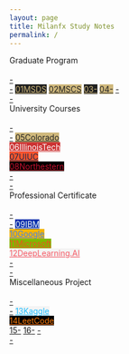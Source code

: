 ```yaml
---
layout: page
title: Milanfx Study Notes
permalink: /
---
```


<div class="block">
  <div class="btn text">
    <div class="btn name">Graduate Program</div><br>
    <div class="block" style="grid-template-columns: 1fr 2fr 2fr 2fr 2fr 1fr;">
      <a href="/#/"       class="btn empty">-<br>-</a>
      <a href="/01-MSDS/" class="btn boxout" style="background-color:#212121; color:#CFB87C;"><span class="btn boxin">01</span>MSDS</a>
      <a href="/02-MSCS/" class="btn boxout" style="background-color:#CFB87C; color:#212121;"><span class="btn boxin">02</span>MSCS</a>
      <a href="/03-MSAI/" class="btn boxout" style="background-color:#212121; color:#CFB87C;"><span class="btn boxin">03</span>-</a>
      <a href="/04-MEEM/" class="btn boxout" style="background-color:#CFB87C; color:#212121;"><span class="btn boxin">04</span>-</a>
      <a href="/#/"       class="btn empty">-<br>-</a>
    </div>
  </div>
</div>

<div class="block">
  <div class="btn text">
    <div class="btn name">University Courses</div><br>
    <div class="block" style="grid-template-columns: 1fr 2fr 2fr 2fr 2fr 1fr;">
      <a href="/#/"           class="btn empty">-<br>-</a>
      <a href="/#/" class="btn boxout" style="background-color:#CFB87C; color:#212121;"><span class="btn boxin">05</span>Colorado<br></a>
      <a href="/#/" class="btn boxout" style="background-color:#CC3333; color:#FFFFFF;"><span class="btn boxin">06</span>IllinoisTech<br></a>
      <a href="/#/" class="btn boxout" style="background-color:#FF552E; color:#13294B;"><span class="btn boxin">07</span>UIUC<br></a>
      <a href="/#/" class="btn boxout" style="background-color:#000000; color:#C8102E;"><span class="btn boxin">08</span>Northestern<br></a>
      <a href="/#/"           class="btn empty">-<br>-</a>
    </div>
  </div>
</div>

<div class="block">
  <div class="btn text">
    <div class="btn name">Professional Certificate</div><br>
    <div class="block" style="grid-template-columns: 1fr 2fr 2fr 2fr 2fr 1fr;">
      <a href="/#/" class="btn empty">-<br>-</a>
      <a href="/#/" class="btn boxout" style="background-color:#0530AD; color:#F4F4F4;"><span class="btn boxin">09</span>IBM<br></a>
      <a href="/#/" class="btn boxout" style="background-color:#F4B400; color:#4285F4;"><span class="btn boxin">10</span>Google<br></a>
      <a href="/#/" class="btn boxout" style="background-color:#7EB900; color:#F14F21;"><span class="btn boxin">11</span>Microsoft<br></a>
      <a href="/#/" class="btn boxout" style="background-color:#F4F4F4; color:#F65B66;"><span class="btn boxin">12</span>DeepLearning.AI<br></a>
      <a href="/#/" class="btn empty">-<br>-</a>
    </div>
  </div>
</div>

<div class="block">
  <div class="btn text">
    <div class="btn name">Miscellaneous Project</div><br>
    <div class="block" style="grid-template-columns: 1fr 2fr 2fr 2fr 2fr 1fr;">
      <a href="/#/" class="btn empty">-<br>-</a>
      <a href="/#/" class="btn boxout" style="background-color:#F4F4F4; color:#20BEFF;"><span class="btn boxin">13</span>Kaggle<br></a>
      <a href="/#/" class="btn boxout" style="background-color:#000000; color:#FF7C0A;"><span class="btn boxin">14</span>LeetCode<br></a>
      <a href="/#/" class="btn boxout"><span class="btn boxin">15</span>-</a>
      <a href="/#/" class="btn boxout"><span class="btn boxin">16</span>-</a>
      <a href="/#/" class="btn empty">-<br>-</a>
    </div>
  </div>
</div>
